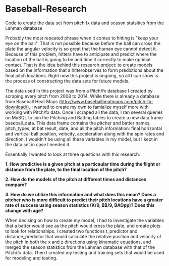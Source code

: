 # Baseball-Research
Code to create the data set from pitch fx data and season statsitics from the Lahman database

Probably the most repeated phrase when it comes to hitting is "keep your eye on the ball". That is not possible because before the ball can cross the plate the angular velocity is so great that the human eye cannot detect it. Because of this problem, hitters have to anticipate and predict where the location of the ball is going to be and time it correctly to make optimal contact. That is the idea behind this research project: to create models based on the information that a hitterobserves to form predictions about the final pitch locations. Right now this project is ongoing, so all I can show is the process of constructing the data sets for future models. 

The data used in this project was from a Pitch/fx database I created by scraping every pitch from 2008 to 2014. While there is already a database from Baseball Heat Maps (http://www.baseballheatmaps.com/pitch-fx-download/), I wanted to create my own to famialize myself more with working with Pitch/fx data. Once I scraped all the data, I ran several queries on MySQL to join the Pitching and Batting tables to create a new data frame baseball_data. This data frame contains the pitcher and batter names, pitch_types, at bat result, date, and all the pitch information: final horizontal and vertical ball position, velocity, acceleration along with the spin rates and direction. I wouldn't be using all these variables in my model, but I kept in the data set in case I needed it. 

Essentially I wanted to look at three questions with this research:

**1. How predictive is a given pitch at a particaular time during the flight or distance from the plate, to the final location of the pitch?**

**2. How do the models of the pitch at different times and distances compare?**

**3. How do we utilize this information and what does this mean? Does a pitcher who is more difficult to predict their pitch locations have a greater rate of success using season statistics (K/9, BB/9, BAOpp)? Does this change with age?**

When decising on how to create my model, I had to investigate the variables that a batter would see as the pitch would cross the plate, and create plots to look for relationships. I created two functions t_predictor and distance_predictor that would calculate the relative position and velocity of the pitch in both the x and z directions using kinematic equations, and merged the season statistics from the Lahman database with that of the Pitch/fx data. Then I created my testing and training sets that would be used for modeling and testing.






